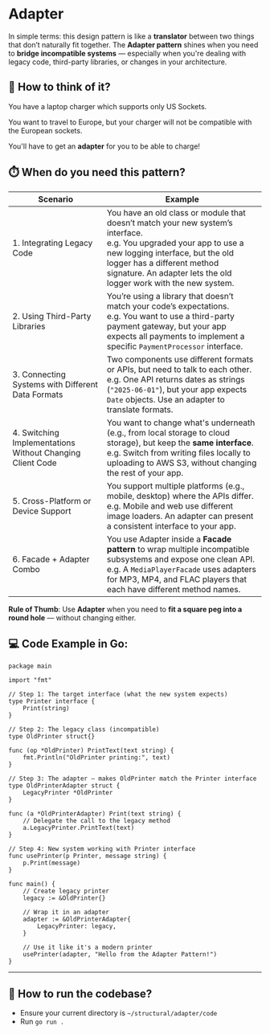 # Adapter

In simple terms: this design pattern is like a **translator** between two things that don’t naturally fit together. The **Adapter pattern** shines when you need to **bridge incompatible systems** — especially when you're dealing with legacy code, third-party libraries, or changes in your architecture.

## 🤔 How to think of it?

You have a laptop charger which supports only US Sockets.

You want to travel to Europe, but your charger will not be compatible with the European sockets.

You'll have to get an **adapter** for you to be able to charge!

## ⏱️ When do you need this pattern?

| Scenario | Example |
| -------- | ------- |
| 1\. Integrating Legacy Code | You have an old class or module that doesn’t match your new system’s interface.<br>e.g. You upgraded your app to use a new logging interface, but the old logger has a different method signature. An adapter lets the old logger work with the new system. |
| 2\. Using Third\-Party Libraries | You’re using a library that doesn’t match your code’s expectations.<br>e.g. You want to use a third-party payment gateway, but your app expects all payments to implement a specific `PaymentProcessor` interface. |
| 3\. Connecting Systems with Different Data Formats | Two components use different formats or APIs, but need to talk to each other.<br>e.g. One API returns dates as strings (`"2025-06-01"`), but your app expects `Date` objects. Use an adapter to translate formats. |
| 4\. Switching Implementations Without Changing Client Code | You want to change what's underneath (e.g., from local storage to cloud storage), but keep the **same interface**.<br>e.g. Switch from writing files locally to uploading to AWS S3, without changing the rest of your app. |
| 5\. Cross\-Platform or Device Support | You support multiple platforms (e.g., mobile, desktop) where the APIs differ.<br>e.g. Mobile and web use different image loaders. An adapter can present a consistent interface to your app. |
| 6\. Facade \+ Adapter Combo | You use Adapter inside a **Facade pattern** to wrap multiple incompatible subsystems and expose one clean API.<br>e.g. A `MediaPlayerFacade` uses adapters for MP3, MP4, and FLAC players that each have different method names. |

**Rule of Thumb**: Use **Adapter** when you need to **fit a square peg into a round hole** — without changing either.

## 💻 Code Example in Go:

```
package main

import "fmt"

// Step 1: The target interface (what the new system expects)
type Printer interface {
	Print(string)
}

// Step 2: The legacy class (incompatible)
type OldPrinter struct{}

func (op *OldPrinter) PrintText(text string) {
	fmt.Println("OldPrinter printing:", text)
}

// Step 3: The adapter — makes OldPrinter match the Printer interface
type OldPrinterAdapter struct {
	LegacyPrinter *OldPrinter
}

func (a *OldPrinterAdapter) Print(text string) {
	// Delegate the call to the legacy method
	a.LegacyPrinter.PrintText(text)
}

// Step 4: New system working with Printer interface
func usePrinter(p Printer, message string) {
	p.Print(message)
}

func main() {
	// Create legacy printer
	legacy := &OldPrinter{}

	// Wrap it in an adapter
	adapter := &OldPrinterAdapter{
		LegacyPrinter: legacy,
	}

	// Use it like it's a modern printer
	usePrinter(adapter, "Hello from the Adapter Pattern!")
}
```

- - -

## 🏃 How to run the codebase?

* Ensure your current directory is `~/structural/adapter/code`
* Run `go run .`
